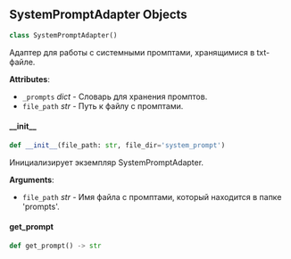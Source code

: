 ## SystemPromptAdapter Objects

```python
class SystemPromptAdapter()
```

Адаптер для работы с системными промптами, хранящимися в txt-файле.

**Attributes**:

- `_prompts` _dict_ - Словарь для хранения промптов.
- `file_path` _str_ - Путь к файлу с промптами.

<a id="system_prompt_adapter.system_prompt_adapter.system_prompt_adapter.SystemPromptAdapter.__init__"></a>

#### \_\_init\_\_

```python
def __init__(file_path: str, file_dir='system_prompt')
```

Инициализирует экземпляр SystemPromptAdapter.

**Arguments**:

- `file_path` _str_ - Имя файла с промптами, который находится в папке 'prompts'.

<a id="system_prompt_adapter.system_prompt_adapter.system_prompt_adapter.SystemPromptAdapter.get_prompt"></a>

#### get\_prompt

```python
def get_prompt() -> str
```